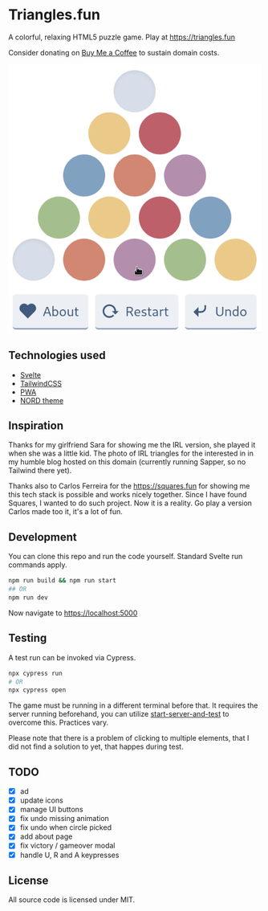 # Triangles.fun

A colorful, relaxing HTML5 puzzle game. Play at <https://triangles.fun>

Consider donating on
[Buy Me a Coffee](https://www.buymeacoffee.com/peterbabic) to sustain
domain costs.

![preview](./assets/preview.gif)

## Technologies used

- [Svelte](https://svelte.dev/)
- [TailwindCSS](https://tailwindcss.com/)
- [PWA](https://developer.mozilla.org/en-US/docs/Web/Progressive_web_apps)
- [NORD theme](https://www.nordtheme.com/docs/colors-and-palettes)

## Inspiration

Thanks for my girlfriend Sara for showing me the IRL version, she played it
when she was a little kid. The photo of IRL triangles for the interested in
in my humble blog hosted on this domain (currently running Sapper, so no
Tailwind there yet).

Thanks also to Carlos Ferreira for the https://squares.fun for showing me
this tech stack is possible and works nicely together. Since I have found
Squares, I wanted to do such project. Now it is a reality. Go play a
version Carlos made too it, it's a lot of fun.

## Development

You can clone this repo and run the code yourself. Standard Svelte run
commands apply.

```bash
npm run build && npm run start
## OR
npm run dev
```

Now navigate to <https://localhost:5000>

## Testing

A test run can be invoked via Cypress.

```bash
npx cypress run
# OR
npx cypress open
```

The game must be running in a different terminal before that. It requires
the server running beforehand, you can utilize
[start-server-and-test](https://www.npmjs.com/package/start-server-and-test)
to overcome this. Practices vary.

Please note that there is a problem of clicking to multiple elements, that
I did not find a solution to yet, that happes during test.

## TODO

- [x] ad
- [x] update icons
- [x] manage UI buttons
- [x] fix undo missing animation
- [x] fix undo when circle picked
- [x] add about page
- [x] fix victory / gameover modal
- [x] handle U, R and A keypresses

## License

All source code is licensed under MIT.
